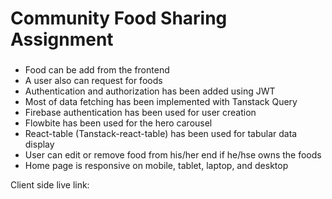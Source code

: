# Community Food Sharing Assignment

### 
* Food can be add from the frontend
* A user also can request for foods
* Authentication and authorization has been added using JWT
* Most of data fetching has been implemented with Tanstack Query
* Firebase authentication has been used for user creation
* Flowbite has been used for the hero carousel
* React-table (Tanstack-react-table) has been used for tabular data display
* User can edit or remove food from his/her end if he/hse owns the foods
* Home page is responsive on mobile, tablet, laptop, and desktop


Client side live link: 








